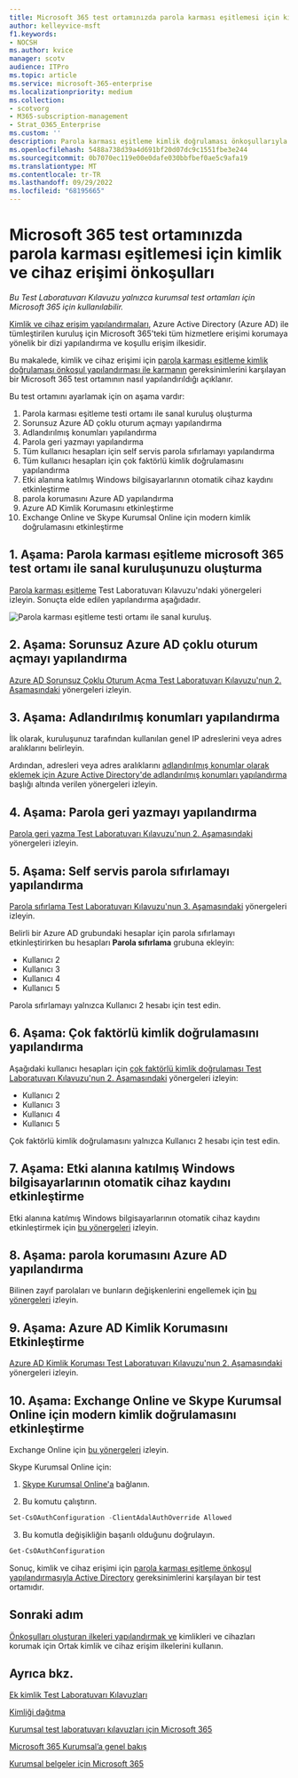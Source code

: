 ```yaml
---
title: Microsoft 365 test ortamınızda parola karması eşitlemesi için kimlik ve cihaz erişimi önkoşulları
author: kelleyvice-msft
f1.keywords:
- NOCSH
ms.author: kvice
manager: scotv
audience: ITPro
ms.topic: article
ms.service: microsoft-365-enterprise
ms.localizationpriority: medium
ms.collection:
- scotvorg
- M365-subscription-management
- Strat_O365_Enterprise
ms.custom: ''
description: Parola karması eşitleme kimlik doğrulaması önkoşullarıyla kimlik ve cihaz erişimini test etmek için bir Microsoft 365 ortamı oluşturun.
ms.openlocfilehash: 5488a738d39a4d691bf20d07dc9c1551fbe3e244
ms.sourcegitcommit: 0b7070ec119e00e0dafe030bbfbef0ae5c9afa19
ms.translationtype: MT
ms.contentlocale: tr-TR
ms.lasthandoff: 09/29/2022
ms.locfileid: "68195665"
---
```

# <a name="identity-and-device-access-prerequisites-for-password-hash-synchronization-in-your-microsoft-365-test-environment"></a>Microsoft 365 test ortamınızda parola karması eşitlemesi için kimlik ve cihaz erişimi önkoşulları

*Bu Test Laboratuvarı Kılavuzu yalnızca kurumsal test ortamları için Microsoft 365 için kullanılabilir.*

[Kimlik ve cihaz erişim yapılandırmaları](../security/office-365-security/microsoft-365-policies-configurations.md), Azure Active Directory (Azure AD) ile tümleştirilen kuruluş için Microsoft 365'teki tüm hizmetlere erişimi korumaya yönelik bir dizi yapılandırma ve koşullu erişim ilkesidir.

Bu makalede, kimlik ve cihaz erişimi için [parola karması eşitleme kimlik doğrulaması önkoşul yapılandırması ile karmanın](../security/office-365-security/identity-access-prerequisites.md#prerequisites) gereksinimlerini karşılayan bir Microsoft 365 test ortamının nasıl yapılandırıldığı açıklanır.

Bu test ortamını ayarlamak için on aşama vardır:

1. Parola karması eşitleme testi ortamı ile sanal kuruluş oluşturma
2. Sorunsuz Azure AD çoklu oturum açmayı yapılandırma
3. Adlandırılmış konumları yapılandırma
4. Parola geri yazmayı yapılandırma
5. Tüm kullanıcı hesapları için self servis parola sıfırlamayı yapılandırma
6. Tüm kullanıcı hesapları için çok faktörlü kimlik doğrulamasını yapılandırma
7. Etki alanına katılmış Windows bilgisayarlarının otomatik cihaz kaydını etkinleştirme
8. parola korumasını Azure AD yapılandırma 
9. Azure AD Kimlik Korumasını etkinleştirme
10. Exchange Online ve Skype Kurumsal Online için modern kimlik doğrulamasını etkinleştirme

## <a name="phase-1-build-out-your-simulated-enterprise-with-password-hash-sync-microsoft-365-test-environment"></a>1. Aşama: Parola karması eşitleme microsoft 365 test ortamı ile sanal kuruluşunuzu oluşturma

[Parola karması eşitleme](password-hash-sync-m365-ent-test-environment.md) Test Laboratuvarı Kılavuzu'ndaki yönergeleri izleyin.
Sonuçta elde edilen yapılandırma aşağıdadır.

![Parola karması eşitleme testi ortamı ile sanal kuruluş.](../media/password-hash-sync-m365-ent-test-environment/Phase3.png)
 
## <a name="phase-2-configure-azure-ad-seamless-single-sign-on"></a>2. Aşama: Sorunsuz Azure AD çoklu oturum açmayı yapılandırma

[Azure AD Sorunsuz Çoklu Oturum Açma Test Laboratuvarı Kılavuzu'nun 2. Aşamasındaki](single-sign-on-m365-ent-test-environment.md#phase-2-configure-azure-ad-connect-on-app1-for-azure-ad-seamless-sso) yönergeleri izleyin.

## <a name="phase-3-configure-named-locations"></a>3. Aşama: Adlandırılmış konumları yapılandırma

İlk olarak, kuruluşunuz tarafından kullanılan genel IP adreslerini veya adres aralıklarını belirleyin.

Ardından, adresleri veya adres aralıklarını [adlandırılmış konumlar olarak eklemek için Azure Active Directory'de adlandırılmış konumları yapılandırma](/azure/active-directory/reports-monitoring/quickstart-configure-named-locations) başlığı altında verilen yönergeleri izleyin. 

## <a name="phase-4-configure-password-writeback"></a>4. Aşama: Parola geri yazmayı yapılandırma

[Parola geri yazma Test Laboratuvarı Kılavuzu'nun 2. Aşamasındaki](password-writeback-m365-ent-test-environment.md#phase-2-enable-password-writeback-for-the-testlab-ad-ds-domain) yönergeleri izleyin.

## <a name="phase-5-configure-self-service-password-reset"></a>5. Aşama: Self servis parola sıfırlamayı yapılandırma

[Parola sıfırlama Test Laboratuvarı Kılavuzu'nun 3. Aşamasındaki](password-reset-m365-ent-test-environment.md#phase-3-configure-and-test-password-reset) yönergeleri izleyin. 

Belirli bir Azure AD grubundaki hesaplar için parola sıfırlamayı etkinleştirirken bu hesapları **Parola sıfırlama** grubuna ekleyin:

- Kullanıcı 2
- Kullanıcı 3
- Kullanıcı 4
- Kullanıcı 5

Parola sıfırlamayı yalnızca Kullanıcı 2 hesabı için test edin.

## <a name="phase-6-configure-multi-factor-authentication"></a>6. Aşama: Çok faktörlü kimlik doğrulamasını yapılandırma

Aşağıdaki kullanıcı hesapları için [çok faktörlü kimlik doğrulaması Test Laboratuvarı Kılavuzu'nun 2. Aşamasındaki](multi-factor-authentication-microsoft-365-test-environment.md#phase-2-enable-and-test-multi-factor-authentication-for-the-user-2-account) yönergeleri izleyin:

- Kullanıcı 2
- Kullanıcı 3
- Kullanıcı 4
- Kullanıcı 5

Çok faktörlü kimlik doğrulamasını yalnızca Kullanıcı 2 hesabı için test edin.

## <a name="phase-7-enable-automatic-device-registration-of-domain-joined-windows-computers"></a>7. Aşama: Etki alanına katılmış Windows bilgisayarlarının otomatik cihaz kaydını etkinleştirme 

Etki alanına katılmış Windows bilgisayarlarının otomatik cihaz kaydını etkinleştirmek için [bu yönergeleri](/azure/active-directory/devices/hybrid-azuread-join-plan) izleyin.

## <a name="phase-8-configure-azure-ad-password-protection"></a>8. Aşama: parola korumasını Azure AD yapılandırma 

Bilinen zayıf parolaları ve bunların değişkenlerini engellemek için [bu yönergeleri](/azure/active-directory/authentication/concept-password-ban-bad) izleyin.

## <a name="phase-9-enable-azure-ad-identity-protection"></a>9. Aşama: Azure AD Kimlik Korumasını Etkinleştirme

[Azure AD Kimlik Koruması Test Laboratuvarı Kılavuzu'nun 2. Aşamasındaki](azure-ad-identity-protection-microsoft-365-test-environment.md#phase-2-use-azure-ad-identity-protection) yönergeleri izleyin. 

## <a name="phase-10-enable-modern-authentication-for-exchange-online-and-skype-for-business-online"></a>10. Aşama: Exchange Online ve Skype Kurumsal Online için modern kimlik doğrulamasını etkinleştirme

Exchange Online için [bu yönergeleri](/Exchange/clients-and-mobile-in-exchange-online/enable-or-disable-modern-authentication-in-exchange-online#enable-or-disable-modern-authentication-in-exchange-online-for-client-connections-in-outlook-2013-or-later) izleyin. 

Skype Kurumsal Online için:

1. [Skype Kurumsal Online'a](/SkypeForBusiness/set-up-your-computer-for-windows-powershell/set-up-your-computer-for-windows-powershell) bağlanın.

2. Bu komutu çalıştırın.

  ```powershell
  Set-CsOAuthConfiguration -ClientAdalAuthOverride Allowed
  ```

3. Bu komutla değişikliğin başarılı olduğunu doğrulayın.

  ```powershell
  Get-CsOAuthConfiguration
  ```

Sonuç, kimlik ve cihaz erişimi için [parola karması eşitleme önkoşul yapılandırmasıyla Active Directory](../security/office-365-security/identity-access-prerequisites.md#prerequisites) gereksinimlerini karşılayan bir test ortamıdır. 

## <a name="next-step"></a>Sonraki adım

[Önkoşulları oluşturan ilkeleri yapılandırmak ve](../security/office-365-security/identity-access-policies.md) kimlikleri ve cihazları korumak için Ortak kimlik ve cihaz erişim ilkelerini kullanın.

## <a name="see-also"></a>Ayrıca bkz.

[Ek kimlik Test Laboratuvarı Kılavuzları](m365-enterprise-test-lab-guides.md#identity)

[Kimliği dağıtma](deploy-identity-solution-overview.md)

[Kurumsal test laboratuvarı kılavuzları için Microsoft 365](m365-enterprise-test-lab-guides.md)

[Microsoft 365 Kurumsal’a genel bakış](microsoft-365-overview.md)

[Kurumsal belgeler için Microsoft 365](/microsoft-365-enterprise/)
